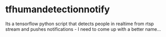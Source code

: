 # tfhumandetectionnotify
Its a tensorflow python script that detects people in realtime from rtsp stream and pushes notifications - I need to come up with a better name...
